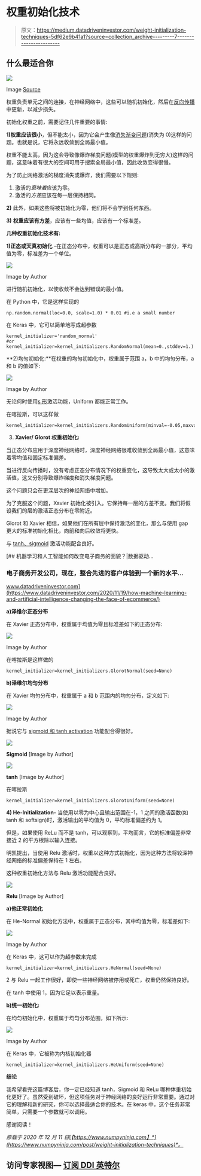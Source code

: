 # 权重初始化技术

> 原文：<https://medium.datadriveninvestor.com/weight-initialization-techniques-5df62e9b41a1?source=collection_archive---------7----------------------->

## 什么最适合你

![](img/cbe4a9673bb688bdea2f33c811cf3a82.png)

Image [Source](https://unsplash.com/photos/uc5Use-klm0)

权重负责单元之间的连接，在神经网络中，这些可以随机初始化，然后在[反向传播](https://towardsdatascience.com/neural-network-its-internal-functioning-and-uses-7adc4d37f3d8)中更新，以减少损失。

初始化权重之前，需要记住几件重要的事情:

**1)权重应该很小**，但不能太小，因为它会产生像[消失渐变问题](https://towardsdatascience.com/neural-network-its-internal-functioning-and-uses-7adc4d37f3d8)(消失为 0)这样的问题。也就是说，它将永远收敛到全局最小值。

权重不能太高，因为这会导致像爆炸梯度问题(模型的权重爆炸到无穷大)这样的问题，这意味着有很大的空间可用于搜索全局最小值，因此收敛变得很慢。

为了防止网络激活的梯度消失或爆炸，我们需要以下规则:

1.  激活的*意味着*应该为零。
2.  激活的*方差*应该在每一层保持相同。

**2)** 此外，如果这些将被初始化为零，他们将不会学到任何东西。

**3)** **权重应该有方差**，应该有一些均值，应该有一个标准差。

**几种权重初始化技术有:**

**1)正态或天真初始化** -在正态分布中，权重可以是正态或高斯分布的一部分，平均值为零，标准差为一个单位。

![](img/c7a60675882ad6847c60af14064af8d0.png)

Image by Author

进行随机初始化，以使收敛不会达到错误的最小值。

在 Python 中，它是这样实现的

```
np.random.normal(loc=0.0, scale=1.0) * 0.01 #i.e a small number
```

在 Keras 中，它可以简单地写成超参数

```
kernel_initializer='random_normal'
#or
kernel_initializer=kernel_initializers.RandomNormal(mean=0.,stddev=1.)
```

**2)均匀初始化:**在权重的均匀初始化中，权重属于范围 a，b 中的均匀分布，a 和 b 的值如下:

![](img/deff5c796b6791abd26ac91039698ca4.png)

Image by Author

无论何时使用[s 形](https://towardsdatascience.com/neural-network-its-internal-functioning-and-uses-7adc4d37f3d8)激活功能，Uniform 都能正常工作。

在喀拉斯，可以这样做

```
kernel_initializer=kernel_initializers.RandomUniform(minval=-0.05,maxval=0.05)
```

3) **Xavier/ Glorot 权重初始化:**

当正态分布应用于深度神经网络时，深度神经网络很难收敛到全局最小值，这意味着零均值和固定标准偏差。

当进行反向传播时，没有考虑正态分布情况下的权重变化，这导致太大或太小的激活值，这又分别导致爆炸梯度和消失梯度问题。

这个问题只会在更深层次的神经网络中增加。

为了克服这个问题，Xavier 初始化被引入。它保持每一层的方差不变。我们将假设我们的层的激活正态分布在零附近。

Glorot 和 Xavier 相信，如果他们在所有层中保持激活的变化，那么与使用 gap 更大的标准初始化相比，向前和向后收敛将更快。

与 [tanh、sigmoid](https://towardsdatascience.com/neural-network-its-internal-functioning-and-uses-7adc4d37f3d8) 激活功能配合良好。

[](https://www.datadriveninvestor.com/2020/11/19/how-machine-learning-and-artificial-intelligence-changing-the-face-of-ecommerce/) [## 机器学习和人工智能如何改变电子商务的面貌？|数据驱动…

### 电子商务开发公司，现在，整合先进的客户体验到一个新的水平…

www.datadriveninvestor.com](https://www.datadriveninvestor.com/2020/11/19/how-machine-learning-and-artificial-intelligence-changing-the-face-of-ecommerce/) 

**a)泽维尔正态分布**

在 Xavier 正态分布中，权重属于均值为零且标准差如下的正态分布:

![](img/cc3a9874eda91feac61f154b60af6cbb.png)

Image by Author

在喀拉斯是这样做的

```
kernel_initializer=kernel_initializers.GlorotNormal(seed=None)
```

**b)泽维尔均匀分布**

在 Xavier 均匀分布中，权重属于 a 和 b 范围内的均匀分布，定义如下:

![](img/8814cce2ae79f7e7245ca27da5261510.png)

Image by Author

据说它与 [sigmoid 和 tanh activation](https://towardsdatascience.com/neural-network-its-internal-functioning-and-uses-7adc4d37f3d8) 功能配合得很好。

![](img/25ece265111b1942ed7333688a06aff4.png)

**Sigmoid** [Image by Author]

![](img/4c4db98d8a9c131788d267cf0290a82b.png)

**tanh** [Image by Author]

在喀拉斯

```
kernel_initializer=kernel_initializers.GlorotUniform(seed=None)
```

**4) He-Initialization-** 当使用以零为中心且输出范围在-1，1 之间的激活函数(如 tanh 和 softsign)时，激活输出的平均值为 0，平均标准偏差约为 1。

但是，如果使用 ReLu 而不是 tanh，可以观察到，平均而言，它的标准偏差非常接近 2 的平方根除以输入连接。

明凯提出，当使用 Relu 激活时，权重以这种方式初始化，因为这种方法将较深神经网络的标准偏差保持在 1 左右。

这种权重初始化方法与 Relu 激活功能配合良好。

![](img/eacfe48231c83dfc7b1f492816d1017e.png)

**Relu** [Image by Author]

**a)他正常初始化**

在 He-Normal 初始化方法中，权重属于正态分布，其中均值为零，标准差如下:

![](img/ea14336a692a9d8278ffd7c35d2782c9.png)

Image by Author

在 Keras 中，这可以作为超参数来完成

```
kernel_initializer=kernel_initializers.HeNormal(seed=None)
```

2 与 Relu 一起工作很好，即使一些神经网络被停用或死亡，权重仍然保持良好。

在 tanh 中使用 1，因为它足以表示重量。

**b)统一初始化:**

在均匀初始化中，权重属于均匀分布范围，如下所示:

![](img/dd28e29e96da49f2cee36e96d01588bd.png)

Image by Author

在 Keras 中，它被称为内核初始化器

```
kernel_initializer=kernel_initializers.HeUniform(seed=None)
```

**结论**

我希望看完这篇博客后，你一定已经知道 tanh，Sigmoid 和 ReLu 哪种体重初始化更好了。虽然受到破坏，但这项任务对于神经网络的良好运行非常重要。通过对它的理解和新的研究，你可以选择最适合你的技术。在 keras 中，这个任务非常简单，只需要一个参数就可以调用。

感谢阅读！

*原载于 2020 年 12 月 11 日*[*【https://www.numpyninja.com】*](https://www.numpyninja.com/post/weight-initialization-techniques)*。*

## 访问专家视图— [订阅 DDI 英特尔](https://datadriveninvestor.com/ddi-intel)